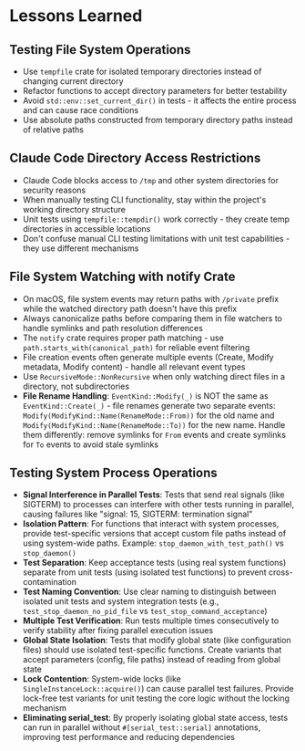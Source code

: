 # Lessons Learned

## Testing File System Operations
- Use `tempfile` crate for isolated temporary directories instead of changing current directory
- Refactor functions to accept directory parameters for better testability
- Avoid `std::env::set_current_dir()` in tests - it affects the entire process and can cause race conditions
- Use absolute paths constructed from temporary directory paths instead of relative paths

## Claude Code Directory Access Restrictions
- Claude Code blocks access to `/tmp` and other system directories for security reasons
- When manually testing CLI functionality, stay within the project's working directory structure
- Unit tests using `tempfile::tempdir()` work correctly - they create temp directories in accessible locations
- Don't confuse manual CLI testing limitations with unit test capabilities - they use different mechanisms

## File System Watching with notify Crate
- On macOS, file system events may return paths with `/private` prefix while the watched directory path doesn't have this prefix
- Always canonicalize paths before comparing them in file watchers to handle symlinks and path resolution differences
- The `notify` crate requires proper path matching - use `path.starts_with(canonical_path)` for reliable event filtering
- File creation events often generate multiple events (Create, Modify metadata, Modify content) - handle all relevant event types
- Use `RecursiveMode::NonRecursive` when only watching direct files in a directory, not subdirectories
- **File Rename Handling**: `EventKind::Modify(_)` is NOT the same as `EventKind::Create(_)` - file renames generate two separate events: `Modify(ModifyKind::Name(RenameMode::From))` for the old name and `Modify(ModifyKind::Name(RenameMode::To))` for the new name. Handle them differently: remove symlinks for `From` events and create symlinks for `To` events to avoid stale symlinks

## Testing System Process Operations
- **Signal Interference in Parallel Tests**: Tests that send real signals (like SIGTERM) to processes can interfere with other tests running in parallel, causing failures like "signal: 15, SIGTERM: termination signal"
- **Isolation Pattern**: For functions that interact with system processes, provide test-specific versions that accept custom file paths instead of using system-wide paths. Example: `stop_daemon_with_test_path()` vs `stop_daemon()`
- **Test Separation**: Keep acceptance tests (using real system functions) separate from unit tests (using isolated test functions) to prevent cross-contamination
- **Test Naming Convention**: Use clear naming to distinguish between isolated unit tests and system integration tests (e.g., `test_stop_daemon_no_pid_file` vs `test_stop_command_acceptance`)
- **Multiple Test Verification**: Run tests multiple times consecutively to verify stability after fixing parallel execution issues
- **Global State Isolation**: Tests that modify global state (like configuration files) should use isolated test-specific functions. Create variants that accept parameters (config, file paths) instead of reading from global state
- **Lock Contention**: System-wide locks (like `SingleInstanceLock::acquire()`) can cause parallel test failures. Provide lock-free test variants for unit testing the core logic without the locking mechanism
- **Eliminating serial_test**: By properly isolating global state access, tests can run in parallel without `#[serial_test::serial]` annotations, improving test performance and reducing dependencies
